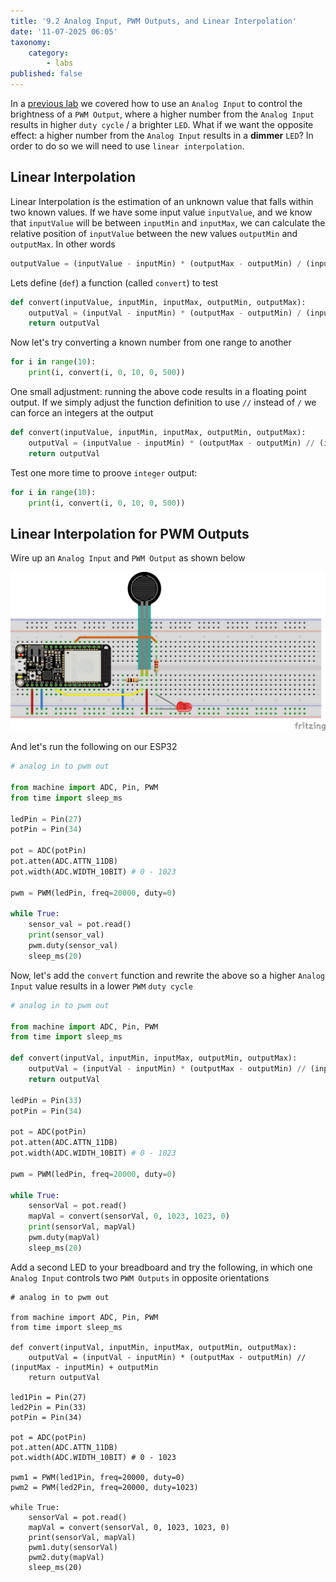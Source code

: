 ```yaml
---
title: '9.2 Analog Input, PWM Outputs, and Linear Interpolation'
date: '11-07-2025 06:05'
taxonomy:
    category:
        - labs
published: false
---
```


In a [previous lab](https://hsci214.caseyanderson.com/home/week-11/analog-input-and-pwm-output-s) we covered how to use an `Analog Input` to control the brightness of a `PWM Output`, where a higher number from the `Analog Input` results in higher `duty cycle` / a brighter `LED`. What if we want the opposite effect: a higher number from the `Analog Input` results in a **dimmer** `LED`? In order to do so we will need to use `linear interpolation`.

## Linear Interpolation

Linear Interpolation is the estimation of an unknown value that falls within two known values. If we have some input value `inputValue`, and we know that `inputValue` will be between `inputMin` and `inputMax`, we can calculate the relative position of `inputValue` between the new values `outputMin` and `outputMax`. In other words

```python
outputValue = (inputValue - inputMin) * (outputMax - outputMin) / (inputMax - inputMin) + outputMin

```

Lets define (`def`) a function (called `convert`) to test

```python
def convert(inputValue, inputMin, inputMax, outputMin, outputMax):
    outputVal = (inputVal - inputMin) * (outputMax - outputMin) / (inputMax - inputMin) + outputMin
    return outputVal

```

Now let's try converting a known number from one range to another

```python
for i in range(10):
    print(i, convert(i, 0, 10, 0, 500))

```

One small adjustment: running the above code results in a floating point output. If we simply adjust the function definition to use `//` instead of `/` we can force an integers at the output

```python
def convert(inputValue, inputMin, inputMax, outputMin, outputMax):
    outputVal = (inputValue - inputMin) * (outputMax - outputMin) // (inputMax - inputMin) + outputMin
    return outputVal

```

Test one more time to proove `integer` output:

```python
for i in range(10):
    print(i, convert(i, 0, 10, 0, 500))

```

## Linear Interpolation for PWM Outputs

Wire up an `Analog Input` and `PWM Output` as shown below

![force_analogIn_PWMOut](force_analogIn_PWMOut.png "force_analogIn_PWMOut")

And let's run the following on our ESP32

```python
# analog in to pwm out

from machine import ADC, Pin, PWM
from time import sleep_ms

ledPin = Pin(27)
potPin = Pin(34)

pot = ADC(potPin)
pot.atten(ADC.ATTN_11DB)
pot.width(ADC.WIDTH_10BIT) # 0 - 1023

pwm = PWM(ledPin, freq=20000, duty=0)

while True:
    sensor_val = pot.read()
    print(sensor_val)
    pwm.duty(sensor_val)
    sleep_ms(20)

```

Now, let's add the `convert` function and rewrite the above so a higher `Analog Input` value results in a lower `PWM` `duty cycle`

```python
# analog in to pwm out

from machine import ADC, Pin, PWM
from time import sleep_ms

def convert(inputVal, inputMin, inputMax, outputMin, outputMax):
    outputVal = (inputVal - inputMin) * (outputMax - outputMin) // (inputMax - inputMin) + outputMin
    return outputVal

ledPin = Pin(33)
potPin = Pin(34)

pot = ADC(potPin)
pot.atten(ADC.ATTN_11DB)
pot.width(ADC.WIDTH_10BIT) # 0 - 1023

pwm = PWM(ledPin, freq=20000, duty=0)

while True:
    sensorVal = pot.read()
    mapVal = convert(sensorVal, 0, 1023, 1023, 0)
    print(sensorVal, mapVal)
    pwm.duty(mapVal)
    sleep_ms(20)


```

Add a second LED to your breadboard and try the following, in which one `Analog Input` controls two `PWM Outputs` in opposite orientations

```
# analog in to pwm out

from machine import ADC, Pin, PWM
from time import sleep_ms

def convert(inputVal, inputMin, inputMax, outputMin, outputMax):
    outputVal = (inputVal - inputMin) * (outputMax - outputMin) // (inputMax - inputMin) + outputMin
    return outputVal

led1Pin = Pin(27)
led2Pin = Pin(33)
potPin = Pin(34)

pot = ADC(potPin)
pot.atten(ADC.ATTN_11DB)
pot.width(ADC.WIDTH_10BIT) # 0 - 1023

pwm1 = PWM(led1Pin, freq=20000, duty=0)
pwm2 = PWM(led2Pin, freq=20000, duty=1023)

while True:
    sensorVal = pot.read()
    mapVal = convert(sensorVal, 0, 1023, 1023, 0)
    print(sensorVal, mapVal)
    pwm1.duty(sensorVal)
    pwm2.duty(mapVal)
    sleep_ms(20)


```
